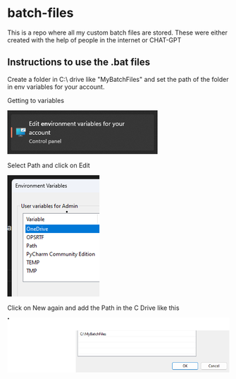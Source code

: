 # batch-files

This is a repo where all my custom batch files are stored. These were either created with the help of people in the internet or CHAT-GPT

## Instructions to use the .bat files

Create a folder in C:\ drive like "MyBatchFiles" and set the path of the folder in env variables for your account.

Getting to variables

![Env variables](https://github.com/ar-boop/batch-files/blob/main/Images/1.png)

Select Path and click on Edit

![Selecting Edit](https://github.com/ar-boop/batch-files/blob/main/Images/2.png)

Click on New again and add the Path in the C Drive like this

![Adding path](https://github.com/ar-boop/batch-files/blob/main/Images/3.png)

